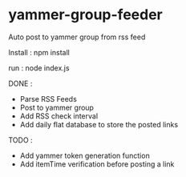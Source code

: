 # yammer-group-feeder
Auto post to yammer group from rss feed

Install :
npm install

run :
node index.js

DONE :
- Parse RSS Feeds
- Post to yammer group
- Add RSS check interval
- Add daily flat database to store the posted links

TODO :
- Add yammer token generation function
- Add itemTime verification before posting a link



